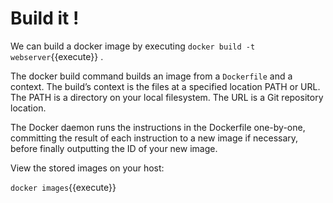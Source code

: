 # Build it !

We can build a docker image by executing `docker build -t webserver`{{execute}} .

The docker build command builds an image from a `Dockerfile` and a context. The build’s context is the files at a specified location PATH or URL. The PATH is a directory on your local filesystem. The URL is a Git repository location.

The Docker daemon runs the instructions in the Dockerfile one-by-one, committing the result of each instruction to a new image if necessary, before finally outputting the ID of your new image.

View the stored images on your host:

`docker images`{{execute}}